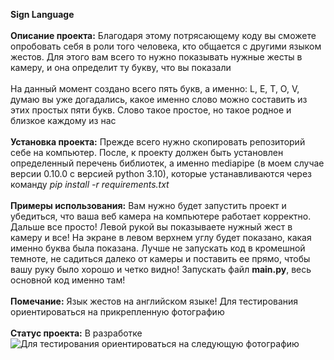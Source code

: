 **Sign Language**<br />
<br />
**Описание проекта:** Благодаря этому потрясающему коду вы сможете опробовать себя в роли того человека, кто общается с другими языком жестов. Для этого вам всего то нужно показывать нужные жесты в камеру, и она определит ту букву, что вы показали<br />
<br />
На данный момент создано всего пять букв, а именно: L, E, T, O, V, думаю вы уже догадались, какое именно слово можно составить из этих простых пяти букв. Слово такое простое, но такое родное и близкое каждому из нас<br />
<br />
**Установка проекта:** Прежде всего нужно скопировать репозиторий себе на компьютер. После, к проекту должен быть установлен определенный перечень библиотек, а именно mediapipe (в моем случае версии 0.10.0 с версией python 3.10), которые устанавливаются через команду *pip install -r requirements.txt*<br />
<br />
**Примеры использования:** Вам нужно будет запустить проект и убедиться, что ваша веб камера на компьютере работает корректно. Дальше все просто! Левой рукой вы показываете нужный жест в камеру и все! На экране в левом верхнем углу будет показано, какая именно буква была показана. Лучше не запускать код в кромешной темноте, не садиться далеко от камеры и поставить ее прямо, чтобы вашу руку было хорошо и четко видно! Запускать файл **main.py**, весь основной код именно там!<br />
<br />
**Помечание:** Язык жестов на английском языке! Для тестирования ориентироваться на прикрепленную фотографию<br />
<br />
**Статус проекта:** В разработке
![Для тестирования ориентироваться на следующую фотографию](https://i.pinimg.com/736x/18/0b/10/180b109dc346c333d9d7bd47c1d4b3d7.jpg)
